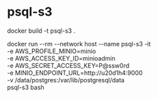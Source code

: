 # psql-s3

docker build -t psql-s3 .

docker run --rm --network host --name psql-s3 -it \
 -e AWS_PROFILE_MINIO=minio \
 -e AWS_ACCESS_KEY_ID=minioadmin \
 -e AWS_SECRET_ACCESS_KEY=P@ssw0rd \
 -e MINIO_ENDPOINT_URL=http://u20d1h4:9000 \
 -v /data/postgres:/var/lib/postgresql/data \
 psql-s3 bash
